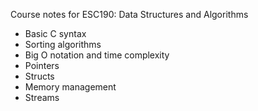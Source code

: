 Course notes for ESC190: Data Structures and Algorithms

* Basic C syntax
* Sorting algorithms
* Big O notation and time complexity
* Pointers
* Structs
* Memory management
* Streams